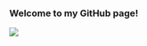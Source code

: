 ### Welcome to my GitHub page!

![](https://github-readme-stats.vercel.app/api?username=joelrico&theme=codeSTACKr)
